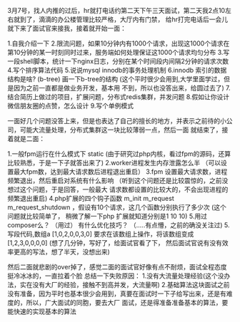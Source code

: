 3月7号，找人内推的过后，hr就打电话约第二天下午三天面试，第二天我2点10左右就到了，滴滴的办公楼管理比较严格，大厅内有门禁，
给hr打完电话后一会儿就下来了面试官来接我，接着就开始一面：

1.自我介绍一下
2.限流问题，如果10分钟内有1000个请求，出现这1000个请求在第10分钟的某一时刻同时过来，服务端如何处理保证这1000个请求均匀分布
3.写一段shell脚本，统计一下nginx日志，分别在某个时间段内间隔2分钟的请求次数
4.写个排序算法代码
5.说说mysql innodb的事务处理机制
6.innodb 索引的数据结构是啥? (b-tree)  画一下b-tree的结构 (这个平时很少会用到,大学里面学过，但是因为之前一直都是做业务开发，基本用
 不到，所以也没答出来，给圆过去了)
7.结合简历上做过的项目，扩展问题，分布式redis集群，并发问题
8.假如让你设计微信朋友圈的点赞，怎么设计
9.写个单例模式

一面好几个问题没答上来，但是也表达了自己的擅长的地方，并表示之前待的小公司，可能大流量处理，分布式集群这一块比较薄弱一点，然后一面
就结束了，接着就是二面：

1.一般fpm运行在什么模式下 static (由于研究过php内核，看过fpm的源码，还算比较熟悉，于是一下子就答出来了)
2.worker进程发生内存泄露怎么半 （可以设置最大fpm数，达到最大请求数后进程退出重启）
3.fpm 设置最大请求数，进程频繁退出，然后重启对系统有什么影响  （听到这个问题还是比较震惊的，之前没想过这个问题，于是回答，一般最大
请求数都设置的比较大的，不会出现进程的频繁退出重启)
4.php扩展的四个钩子函数 m_init m_request m_request_shutdown ，假设有10个请求，这几个函数分别执行了多少次 (这个问题就比较简单了， 稍微了解一下php 扩展就知道分别是1 10 10)
5.用过composer么？ （用过） 有什么优化技巧？ （.....有点懵，之前的确没关注过)
5.写段代码,数组a [1,0,2,0,0,3,0]   要求在该数组上操作，将该数组变成[1,2,3,0,0,0,0]  (想了几分钟，写好了，给面试官看了下，
  然后面试官说有没有效率更高的写法，想了半天，没想出来) 

然后二面就悲剧的over掉了，感觉二面的面试官好像有点不耐烦，面试全程态度挺冷冰冰的，一直拉着个脸
总结一下失败原因：
1.没有大流量处理经验(这个没办法，实在没有大厂的经验，接触不到高并发，大流量啊)
2.基础算法这块面试之前没有准备，因为平时也基本很少会用到，真要在面试时一下子给写出来，还是有难度的，所以，广大面试的同胞，要去大厂
面试，还是得准备准备基本的算法，要能快速的实现基本的算法


